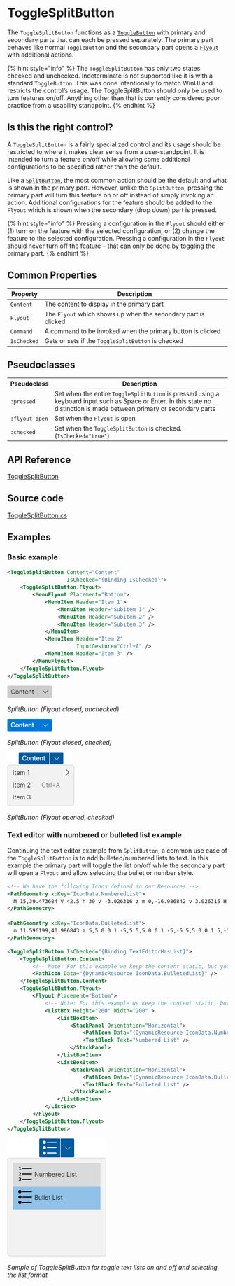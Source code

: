 # ToggleSplitButton

The `ToggleSplitButton` functions as a [`ToggleButton`](https://docs.avaloniaui.net/docs/controls/togglebutton) with primary and secondary parts that can each be pressed separately. The primary part behaves like normal `ToggleButton` and the secondary part opens a [`Flyout`](https://docs.avaloniaui.net/docs/controls/flyouts) with additional actions.

{% hint style="info" %} 
The `ToggleSplitButton` has only two states: checked and unchecked. Indeterminate is not supported like it is with a standard `ToggleButton`. This was done intentionally to match WinUI and restricts the control’s usage. The ToggleSplitButton should only be used to turn features on/off. Anything other than that is currently considered poor practice from a usability standpoint.
{% endhint %}

## Is this the right control? 

A `ToggleSplitButton` is a fairly specialized control and its usage should be restricted to where it makes clear sense from a user-standpoint. It is intended to turn a feature on/off while allowing some additional configurations to be specified rather than the default.

Like a [`SplitButton`](https://docs.avaloniaui.net/docs/controls/splitbutton), the most common action should be the default and what is shown in the primary part. However, unlike the `SplitButton`, pressing the primary part will turn this feature on or off instead of simply invoking an action. Additional configurations for the feature should be added to the `Flyout` which is shown when the secondary (drop down) part is pressed. 

{% hint style="info" %} 
Pressing a configuration in the `Flyout` should either (1) turn on the feature with the selected configuration, or (2) change the feature to the selected configuration. Pressing a configuration in the `Flyout` should never turn off the feature – that can only be done by toggling the primary part.
{% endhint %}

## Common Properties

| Property    | Description                                                    |
|-------------|----------------------------------------------------------------|
| `Content`   | The content to display in the primary part                     |
| `Flyout`    | The `Flyout` which shows up when the secondary part is clicked |
| `Command`   | A command to be invoked when the primary button is clicked     |
| `IsChecked` | Gets or sets if the `ToggleSplitButton` is checked             |

## Pseudoclasses

| Pseudoclass    | Description                                                                                                                                                               |
|----------------|---------------------------------------------------------------------------------------------------------------------------------------------------------------------------|
| `:pressed`     | Set when the entire `ToggleSplitButton` is pressed using a keyboard input such as Space or Enter. In this state no distinction is made between primary or secondary parts |
| `:flyout-open` | Set when the `Flyout` is open                                                                                                                                             |
| `:checked`     | Set when the `ToggleSplitButton` is checked. (`IsChecked="true"`)                                                                                                         |

## API Reference

[ToggleSplitButton](http://reference.avaloniaui.net/api/Avalonia.Controls/ToggleSplitButton/)

## Source code

[ToggleSplitButton.cs](https://github.com/AvaloniaUI/Avalonia/blob/master/src/Avalonia.Controls/SplitButton/ToggleSplitButton.cs)

## Examples

### Basic example

```xml
<ToggleSplitButton Content="Content"
                   IsChecked="{Binding IsChecked}">
    <ToggleSplitButton.Flyout>
        <MenuFlyout Placement="Bottom">
            <MenuItem Header="Item 1">
                <MenuItem Header="Subitem 1" />
                <MenuItem Header="Subitem 2" />
                <MenuItem Header="Subitem 3" />
            </MenuItem>
            <MenuItem Header="Item 2"
                      InputGesture="Ctrl+A" />
            <MenuItem Header="Item 3" />
        </MenuFlyout>
    </ToggleSplitButton.Flyout>
</ToggleSplitButton>
```
![](../../.gitbook/assets/ToggleSplitButton_closed_unchecked.png)

*SplitButton (Flyout closed, unchecked)*

![](../../.gitbook/assets/ToggleSplitButton_closed_checked.png)

*SplitButton (Flyout closed, checked)*

![](../../.gitbook/assets/ToggleSplitButton_opened_checked.png)

*SplitButton (Flyout opened, checked)*

### Text editor with numbered or bulleted list example

Continuing the text editor example from `SplitButton`, a common use case of the `ToggleSplitButton` is to add bulleted/numbered lists to text. In this example the primary part will toggle the list on/off while the secondary part will open a `Flyout` and allow selecting the bullet or number style.

```xml
<!-- We have the following Icons defined in our Resources -->
<PathGeometry x:Key="IconData.NumberedList">
  M 15,39.473684 V 42.5 h 30 v -3.026316 z m 0,-16.986842 v 3.026315 H 45 V 22.486842 Z M 15,5.5 V 8.5263159 H 45 V 5.5 Z M 9.458541,40.191365 q 0.98307,0.253906 1.490882,0.885415 0.514321,0.624998 0.514321,1.595048 0,1.445309 -1.106768,2.200515 -1.1067678,0.748696 -3.2291582,0.748696 -0.7486961,0 -1.5039025,-0.123697 -0.748696,-0.117188 -1.4843712,-0.358072 v -1.933589 q 0.7031232,0.351561 1.3932256,0.533853 0.6966128,0.17578 1.3671841,0.17578 0.9960912,0 1.5234336,-0.345051 0.5338528,-0.345051 0.5338528,-0.989581 0,-0.66406 -0.5468736,-1.002601 Q 7.8700034,41.233029 6.8088081,41.233029 H 5.8062065 V 39.61845 h 1.0546849 q 0.944008,0 1.4062464,-0.292968 0.4622384,-0.299478 0.4622384,-0.904945 0,-0.559895 -0.4492176,-0.865884 -0.4492176,-0.305988 -1.269528,-0.305988 -0.6054673,0 -1.2239553,0.136718 -0.618488,0.136718 -1.2304656,0.403645 v -1.835933 q 0.7421856,-0.208333 1.4713504,-0.312499 0.7291648,-0.104167 1.4322881,-0.104167 1.8945264,0 2.8320238,0.624999 0.944008,0.618488 0.944008,1.868485 0,0.852862 -0.449217,1.399736 -0.449218,0.540363 -1.328122,0.761716 z M 7.0887554,26.92317 h 4.2773326 v 1.842443 H 4.3023041 V 26.92317 l 3.5481681,-3.131503 q 0.4752592,-0.429686 0.7031232,-0.839841 0.227864,-0.410156 0.227864,-0.852863 0,-0.683592 -0.4622384,-1.100257 -0.455728,-0.416666 -1.2174448,-0.416666 -0.5859361,0 -1.2825489,0.253906 -0.6966128,0.247395 -1.4908816,0.742185 V 19.44272 q 0.846352,-0.279947 1.6731728,-0.423176 0.8268209,-0.149739 1.6210897,-0.149739 1.7447872,0 2.7083268,0.768227 0.970049,0.768227 0.970049,2.141922 0,0.794268 -0.410155,1.484371 -0.410155,0.683592 -1.725256,1.835933 z M 4.8101153,10.367222 H 7.0236514 V 4.0846859 L 4.7515217,4.5534347 V 2.8477098 L 7.0106306,2.378961 H 9.393437 v 7.988261 h 2.213536 v 1.731767 H 4.8101153 Z
</PathGeometry>
    
<PathGeometry x:Key="IconData.BulletedList">
  m 11.596199,40.986843 a 5,5 0 0 1 -5,5 5,5 0 0 1 -5,-5 5,5 0 0 1 5,-5 5,5 0 0 1 5,5 z M 11.824226,24 a 5,5 0 0 1 -4.9999996,5 5,5 0 0 1 -5,-5 5,5 0 0 1 5,-5 5,5 0 0 1 4.9999996,5 z M 11.596199,7.0131578 a 5,5 0 0 1 -5,5.0000002 5,5 0 0 1 -5,-5.0000002 5,5 0 0 1 5,-5 5,5 0 0 1 5,5 z M 15,39.473684 V 42.5 h 30 v -3.026316 z m 0,-16.986842 v 3.026315 H 45 V 22.486842 Z M 15,5.5 V 8.5263159 H 45 V 5.5 Z
</PathGeometry>
```

```xml
<ToggleSplitButton IsChecked="{Binding TextEditorHasList}">
    <ToggleSplitButton.Content>
        <!-- Note: For this example we keep the content static, but you can use dynamic content -->
        <PathIcon Data="{DynamicResource IconData.BulletedList}" />
    </ToggleSplitButton.Content>
    <ToggleSplitButton.Flyout>
        <Flyout Placement="Bottom">
            <!-- Note: For this example we keep the content static, but you can use dynamic content -->
            <ListBox Height="200" Width="200" >
                <ListBoxItem>
                    <StackPanel Orientation="Horizontal">
                        <PathIcon Data="{DynamicResource IconData.NumberedList}" />
                        <TextBlock Text="Numbered List" />
                    </StackPanel>
                </ListBoxItem>
                <ListBoxItem>
                    <StackPanel Orientation="Horizontal">
                        <PathIcon Data="{DynamicResource IconData.BulletedList}" />
                        <TextBlock Text="Bulleted List" />
                    </StackPanel>
                </ListBoxItem>
            </ListBox>
        </Flyout>
    </ToggleSplitButton.Flyout>
</ToggleSplitButton>
```

![](../../.gitbook/assets/ToggleSplitButton_TextListExample.png)

*Sample of ToggleSplitButton for toggle text lists on and off and selecting the list format*


